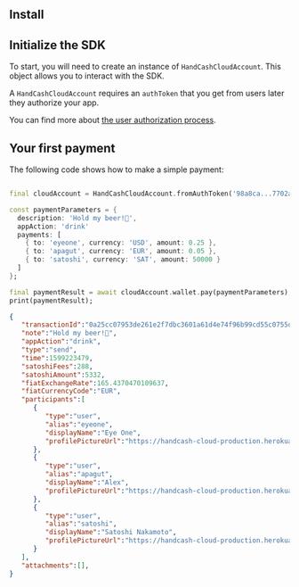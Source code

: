 ## Install

## Initialize the SDK

To start, you will need to create an instance of `HandCashCloudAccount`. This object allows you to interact with the SDK.

A `HandCashCloudAccount` requires an `authToken` that you get from users later they authorize your app.

You can find more about [the user authorization process](https://handcash.github.io/handcash-connect-sdk-js-beta-docs/#/user-authorization).

## Your first payment

The following code shows how to make a simple payment:

```Dart

final cloudAccount = HandCashCloudAccount.fromAuthToken('98a8ca...7702aac1');

const paymentParameters = {
  description: 'Hold my beer!🍺',
  appAction: 'drink'
  payments: [
    { to: 'eyeone', currency: 'USD', amount: 0.25 },
    { to: 'apagut', currency: 'EUR', amount: 0.05 },
    { to: 'satoshi', currency: 'SAT', amount: 50000 }
  ]
};

final paymentResult = await cloudAccount.wallet.pay(paymentParameters);
print(paymentResult);
```

```json
{
   "transactionId":"0a25cc07953de261e2f7dbc3601a61d4e74f96b99cd55c0755df9b9888cdccbc",
   "note":"Hold my beer!🍺",
   "appAction":"drink",
   "type":"send",
   "time":1599223479,
   "satoshiFees":288,
   "satoshiAmount":5332,
   "fiatExchangeRate":165.4370470109637,
   "fiatCurrencyCode":"EUR",
   "participants":[
      {
         "type":"user",
         "alias":"eyeone",
         "displayName":"Eye One",
         "profilePictureUrl":"https://handcash-cloud-production.herokuapp.com/users/profilePicture/eyeone",
      },
      {
         "type":"user",
         "alias":"apagut",
         "displayName":"Alex",
         "profilePictureUrl":"https://handcash-cloud-production.herokuapp.com/users/profilePicture/apagut",
      },
      {
         "type":"user",
         "alias":"satoshi",
         "displayName":"Satoshi Nakamoto",
         "profilePictureUrl":"https://handcash-cloud-production.herokuapp.com/users/profilePicture/satoshi",
      }
   ],
   "attachments":[],
}
```
